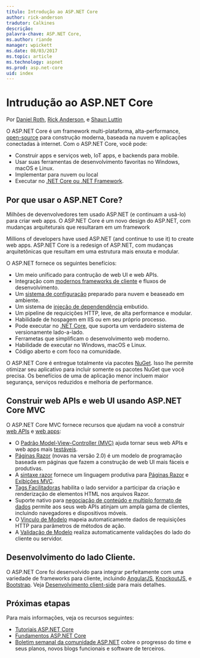 ```yaml
---
título: Introdução ao ASP.NET Core
author: rick-anderson
tradutor: Calkines
descrição: 
palavra-chave: ASP.NET Core,
ms.author: riande
manager: wpickett
ms.date: 08/03/2017
ms.topic: article
ms.technology: aspnet
ms.prod: asp.net-core
uid: index
---
```


# Intrudução ao ASP.NET Core

Por [Daniel Roth](https://github.com/danroth27), [Rick Anderson](https://twitter.com/RickAndMSFT), e [Shaun Luttin](https://twitter.com/dicshaunary)

O ASP.NET Core é um framework multi-plataforma, alta-performance, [open-source](https://github.com/aspnet/home) para construção moderna, baseada na nuvem e aplicações conectadas à internet. Com o ASP.NET Core, você pode:

* Construir apps e serviços web, IoT apps, e backends para mobile.
* Usar suas ferramentas de desenvolvimento favoritas no Windows, macOS e Linux.
* Implementar para nuvem ou local
* Executar no [.NET Core ou .NET Framework](https://docs.microsoft.com/dotnet/articles/standard/choosing-core-framework-server).

## Por que usar o ASP.NET Core?

Milhões de devenvolvedores tem usado ASP.NET (e continuam a usá-lo) para criar web apps. O ASP.NET Core é um novo design do ASP.NET, com mudanças arquiteturais que resultaram em um framework 

Millions of developers have used ASP.NET (and continue to use it) to create web apps. ASP.NET Core is a redesign of ASP.NET, 
com mudanças arquitetônicas que resultam em uma estrutura mais enxuta e modular.

O ASP.NET fornece os seguintes benefícios:

* Um meio unificado para contrução de web UI e web APIs.
* Integração com [modernos frameworks de cliente](xref:client-side/index) e fluxos de desenvolvimento.
* Um [sistema de configuração](xref:fundamentals/configuration) preparado para nuvem e beaseado em ambiente.
* Um sistema de [injeção de dependendência](xref:fundamentals/dependency-injection) embutido.
* Um pipeline de requicições HTTP, leve, de alta performance e modular.
* Habilidade de hospagem em IIS ou em seu próprio processo.
* Pode executar no [.NET Core](https://docs.microsoft.com/dotnet/articles/standard/choosing-core-framework-server), que suporta um verdadeiro sistema de versionamente lado-a-lado.
* Ferrametas que simplificam o desenvolvimento web moderno.
* Habilidade de executar no Windows, macOS e Linux.
* Código aberto e com foco na comunidade.

O ASP.NET Core é entregue totalmente via pacotes [NuGet](https://www.nuget.org/). Isso lhe permite otimizar seu aplicativo para incluir somente os pacotes NuGet que você precisa. Os benefícios de uma de aplicação menor incluem maior segurança, serviços reduzidos e melhoria de performance.

## Construir web APIs e web UI usando ASP.NET Core MVC

O ASP.NET Core MVC fornece recursos que ajudam na você a construir [web APIs](xref:tutorials/index#building-web-apis) e [web apps](xref:tutorials/index#building-web-applications):

* O [Padrão Model-View-Controller (MVC)](xref:mvc/overview) ajuda tornar seus web APIs e web apps mais [testáveis](testing/index.md).
* [Páginas Razor](xref:mvc/razor-pages/index) (novas na versão 2.0) é um modelo de programação baseada em páginas que fazem a construção de web UI mais fáceis e produtivas.
* A [sintaxe razor](xref:mvc/views/razor) fornece um linguagem produtiva para [Páginas Razor](xref:mvc/razor-pages/index) e [Exibições MVC](xref:mvc/views/overview).
* [Tags Facilitadoras](xref:mvc/views/tag-helpers/intro) habilita o lado servidor a participar da criação e renderização de elementos HTML nos arquivos Razor.
* Suporte nativo para [negociação de conteúdo e multiplo formato de dados](xref:mvc/models/formatting.md) permite aos seus web APIs 
atinjam um ampla gama de clientes, incluindo navegadores e dispositivos móveis.
* O [Vinculo de Modelo](xref:mvc/models/model-binding) mapeia automaticamente dados de requisições HTTP para parâmetros de métodos de ação.
* A [Validação de Modelo](xref:mvc/model/validation) realiza automaticamente validações do lado do cliente ou servidor.

## Desenvolvimento do lado Cliente.

O ASP.NET Core foi desenvolvido para integrar perfeitamente com uma variedade de frameworks para cliente, incluindo [AngularJS](xref:client-side/angular), [KnockoutJS](xref:client-side/knockout), e [Bootstrap](xref:client-side/bootstrap). Veja [Desenvolvimento client-side](xref:client-side/index.md) para mais detalhes.


## Próximas etapas

Para mais informações, veja os recursos seguintes:

* [Tutoriais ASP.NET Core](xref:tutorials/index)
* [Fundamentos ASP.NET Core](xref:fundamentals/index)
* [Boletim semanal da comunidade ASP.NET](https://live.asp.net/) cobre o progresso do time e seus planos, novos blogs funcionais e software de terceiros.
